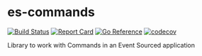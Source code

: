 # es-commands

[![Build Status](https://github.com/kyuff/es-commands/actions/workflows/go.yml/badge.svg?branch=main)](https://github.com/kyuff/es-commands/actions/workflows/go.yml)
[![Report Card](https://goreportcard.com/badge/github.com/kyuff/es-commands)](https://goreportcard.com/report/github.com/kyuff/es-commands/)
[![Go Reference](https://pkg.go.dev/badge/github.com/kyuff/es-commands.svg)](https://pkg.go.dev/github.com/kyuff/es-commands)
[![codecov](https://codecov.io/gh/kyuff/es-commands/graph/badge.svg?token=EY0LT9XASR)](https://codecov.io/gh/kyuff/es-commands)

Library to work with Commands in an Event Sourced application
